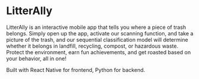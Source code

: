 # LitterAlly

LitterAlly is an interactive mobile app that tells you where a piece of trash belongs. Simply open up the app, activate our scanning function, and take a picture of the trash, and our sequential classification model will determine whether it belongs in landfill, recycling, compost, or hazardous waste. Protect the environment, earn fun achievements, and get roasted based on your behavior, all in one!

Built with React Native for frontend, Python for backend. 
